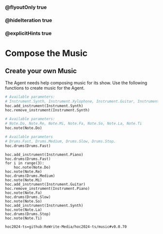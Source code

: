 ### @flyoutOnly true
### @hideIteration true
### @explicitHints true

# Compose the Music

## Create your own Music
The Agent needs help composing music for its show. Use the following functions to create music for the Agent.

```python
# Available parameters:
# Instrument.Synth, Instrument.Xylophone, Instrument.Guitar, Instrument.Flute, Instrument.Bells, Instrument.Bass, Instrument.Piano, Instrument.Villager
hoc.add_instrument(Instrument.Synth)
hoc.remove_instrument(Instrument.Synth)

# Available parameters:
# Note.Do, Note.Re, Note.Mi, Note.Fa, Note.So, Note.La, Note.Ti
hoc.note(Note.Do)

# Available parameters
# Drums.Fast, Drums.Medium, Drums.Slow, Drums.Stop.
hoc.drums(Drums.Fast)
```

```python-template
hoc.add_instrument(Instrument.Piano)
hoc.drums(Drums.Fast)
for i in range(3):
    hoc.note(Note.Do)
hoc.note(Note.Re)
hoc.drums(Drums.Medium)
hoc.note(Note.Mi)
hoc.add_instrument(Instrument.Guitar)
hoc.remove_instrument(Instrument.Piano)
hoc.note(Note.Fa)
hoc.drums(Drums.Slow)
hoc.note(Note.So)
hoc.add_instrument(Instrument.Synth)
hoc.note(Note.La)
hoc.drums(Drums.Stop)
hoc.note(Note.Ti)
```


```package
hoc2024-ts=github:ReWrite-Media/hoc2024-ts/music#v0.0.70
```